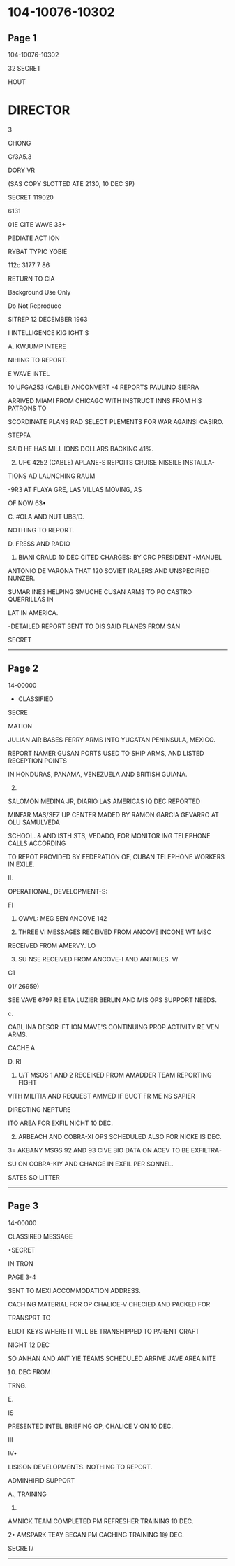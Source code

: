 # 104-10076-10302

## Page 1

104-10076-10302

32 SECRET

HOUT

# DIRECTOR

3

CHONG

C/3A5.3

DORY VR

(SAS COPY SLOTTED ATE 2130, 10 DEC SP)

SECRET 119020

6131

01E CITE WAVE 33+

PEDIATE ACT ION

RYBAT TYPIC YOBIE

112c 3177 7 86

RETURN TO CIA

Background Use Only

Do Not Reproduce

SITREP 12 DECEMBER 1963

I INTELLIGENCE KIG IGHT S

A. KWJUMP INTERE

NIHING TO REPORT.

E WAVE INTEL

10 UFGA253 (CABLE) ANCONVERT -4 REPORTS PAULINO SIERRA

ARRIVED MIAMI FROM CHICAGO WITH INSTRUCT INNS FROM HIS PATRONS TO

SCORDINATE PLANS RAD SELECT PLEMENTS FOR WAR AGAINSI CASIRO.

STEPFA

SAID HE HAS MILL IONS DOLLARS BACKING 41%.

2. UF€ 4252 (CABLE) APLANE-S REPOITS CRUISE NISSILE INSTALLA-

TIONS AD LAUNCHING RAUM

-9R3 AT FLAYA GRE, LAS VILLAS MOVING, AS

OF NOW 63•

C. #OLA AND NUT UBS/D.

NOTHING TO REPORT.

D. FRESS AND RADIO

1. BIANI CRALD 10 DEC CITED CHARGES: BY CRC PRESIDENT -MANUEL

ANTONIO DE VARONA THAT 120 SOVIET IRALERS AND UNSPECIFIED NUNZER.

SUMAR INES HELPING SMUCHE CUSAN ARMS TO PO CASTRO QUERRILLAS IN

LAT IN AMERICA.

-DETAILED REPORT SENT TO DIS SAID FLANES FROM SAN

SECRET

---

## Page 2

14-00000

* CLASSIFIED

SECRE

MATION

JULIAN AIR BASES FERRY ARMS INTO YUCATAN PENINSULA, MEXICO.

REPORT NAMER GUSAN PORTS USED TO SHIP ARMS, AND LISTED RECEPTION POINTS

IN HONDURAS, PANAMA, VENEZUELA AND BRITISH GUIANA.

2.

SALOMON MEDINA JR, DIARIO LAS AMERICAS IQ DEC REPORTED

MINFAR MAS/SEZ UP CENTER MADED BY RAMON GARCIA GEVARRO AT OLU SAMULVEDA

SCHOOL. & AND ISTH STS, VEDADO, FOR MONITOR ING TELEPHONE CALLS ACCORDING

TO REPOT PROVIDED BY FEDERATION OF, CUBAN TELEPHONE WORKERS IN EXILE.

II.

OPERATIONAL, DEVELOPMENT-S:

FI

1. OWVL: MEG SEN ANCOVE 142

2. THREE VI MESSAGES RECEIVED FROM ANCOVE INCONE WT MSC

RECEIVED FROM AMERVY. LO

3. SU NSE RECEIVED FROM ANCOVE-I AND ANTAUES. V/

C1

01/ 26959)

SEE VAVE 6797 RE ETA LUZIER BERLIN AND MIS OPS SUPPORT NEEDS.

c.

CABL INA DESOR IFT ION MAVE'S CONTINUING PROP ACTIVITY RE VEN ARMS.

CACHE A

D. RI

1. U/T MSOS 1 AND 2 RECEIKED PROM AMADDER TEAM REPORTING FIGHT

VITH MILITIA AND REQUEST AMMED IF BUCT FR ME NS SAPIER

DIRECTING NEPTURE

ITO AREA FOR EXFIL NICHT 10 DEC.

2. ARBEACH AND COBRA-XI OPS SCHEDULED ALSO FOR NICKE IS DEC.

3= AKBANY MSGS 92 AND 93 CIVE BIO DATA ON ACEV TO BE EXFILTRA-

SU ON COBRA-KIY AND CHANGE IN EXFIL PER SONNEL.

SATES SO LITTER

---

## Page 3

14-00000

CLASSIRED MESSAGE

•SECRET

IN TRON

PAGE 3-4

SENT TO MEXI ACCOMMODATION ADDRESS.

CACHING MATERIAL FOR OP CHALICE-V CHECIED AND PACKED FOR

TRANSPRT TO

ELIOT KEYS WHERE IT VILL BE TRANSHIPPED TO PARENT CRAFT

NIGHT 12 DEC

SO ANHAN AND ANT YIE TEAMS SCHEDULED ARRIVE JAVE AREA NITE

10. DEC FROM

TRNG.

E.

IS

PRESENTED INTEL BRIEFING OP, CHALICE V ON 10 DEC.

III

IV•

LISISON DEVELOPMENTS. NOTHING TO REPORT.

ADMINHIFID SUPPORT

A., TRAINING

1.

AMNICK TEAM COMPLETED PM REFRESHER TRAINING 10 DEC.

2• AMSPARK TEAY BEGAN PM CACHING TRAINING 1@ DEC.

SECRET/

---

